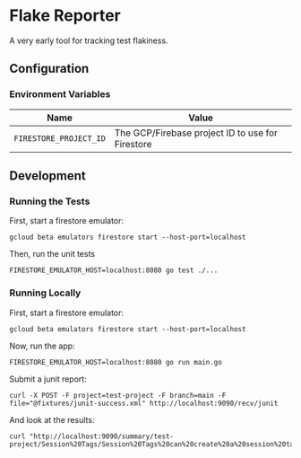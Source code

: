 # Flake Reporter

A very early tool for tracking test flakiness.

## Configuration

### Environment Variables

| Name                 | Value                                            |
| -------------------- | ------------------------------------------------ |
| `FIRESTORE_PROJECT_ID` | The GCP/Firebase project ID to use for Firestore |

## Development

### Running the Tests

First, start a firestore emulator:

```
gcloud beta emulators firestore start --host-port=localhost
```

Then, run the unit tests

```
FIRESTORE_EMULATOR_HOST=localhost:8080 go test ./...
```

### Running Locally

First, start a firestore emulator:

```
gcloud beta emulators firestore start --host-port=localhost
```

Now, run the app:

```
FIRESTORE_EMULATOR_HOST=localhost:8080 go run main.go
```

Submit a junit report:

```
curl -X POST -F project=test-project -F branch=main -F file="@fixtures/junit-success.xml" http://localhost:9090/recv/junit
```

And look at the results:

```
curl "http://localhost:9090/summary/test-project/Session%20Tags/Session%20Tags%20can%20create%20a%20session%20tag"
```
